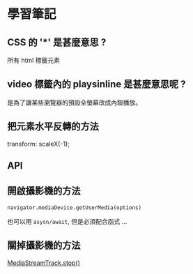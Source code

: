 # 學習筆記

## CSS 的 '*' 是甚麼意思 ?
所有 html 標籤元素

## video 標籤內的 playsinline 是甚麼意思呢 ?
是為了讓某些瀏覽器的預設全螢幕改成內聯播放。

## 把元素水平反轉的方法
transform: scaleX(-1);

## API


## 開啟攝影機的方法
```
navigator.mediaDevice.getUserMedia(options)
```
也可以用 `asysn/await`, 但是必須配合函式
...

## 關掉攝影機的方法
[MediaStreamTrack.stop()](https://developer.mozilla.org/en-US/docs/Web/API/MediaStreamTrack/stop)
